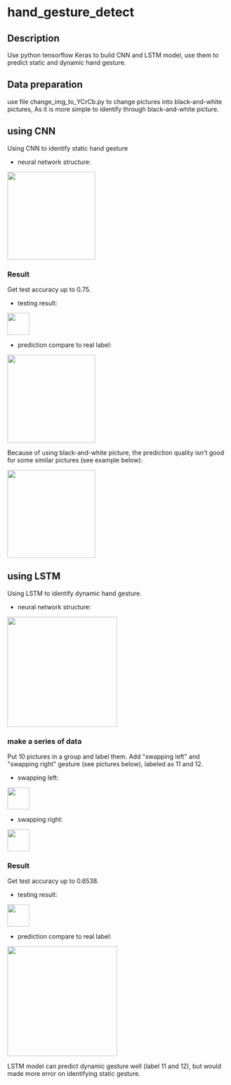 # hand_gesture_detect
## Description
Use python tensorflow Keras to build CNN and LSTM model, use them to predict static and dynamic hand gesture.

## Data preparation
use file change_img_to_YCrCb.py to change pictures into black-and-white pictures, As it is more simple to identify through black-and-white picture.

## using CNN
Using CNN to identify static hand gesture
- neural network structure:
<img src="https://user-images.githubusercontent.com/60069744/145400090-aeb8d99d-c6ed-435c-a31f-ac1d10b3ff9e.png" width="200">

### Result
Get test accuracy up to 0.75.
- testing result:
<img src="https://user-images.githubusercontent.com/60069744/145404120-bc24b86a-7224-4f26-9f13-af8800d20c06.png" height="50">

- prediction compare to real label:
<img src="https://user-images.githubusercontent.com/60069744/145404316-a7725495-686c-41ee-85b2-78c59ecdada8.png" width="200">


Because of using black-and-white picture, the prediction quality isn't good for some similar pictures (see example below):

<img src="https://user-images.githubusercontent.com/60069744/145401534-40858d46-4639-4232-b371-d35d3084b5c4.png" width="200">

## using LSTM
Using LSTM to identify dynamic hand gesture.
- neural network structure:
<img src="https://user-images.githubusercontent.com/60069744/145401869-4bcbe509-6e53-40d6-95c7-28204ac51344.png" width="250">

### make a series of data
Put 10 pictures in a group and label them.
Add "swapping left" and "swapping right" gesture (see pictures below), labeled as 11 and 12.
- swapping left:
<img src="https://user-images.githubusercontent.com/60069744/145402700-630af9e3-68f2-400c-a087-309c4acf45c2.png" height="50">

- swapping right:
<img src="https://user-images.githubusercontent.com/60069744/145402790-273cea56-35bd-4194-8f23-642a141b5463.png" height="50">

### Result
Get test accuracy up to 0.6538.
- testing result:
<img src="https://user-images.githubusercontent.com/60069744/145403764-747f9bfa-344b-4093-b6f6-fa6768d05204.png" height="50">

- prediction compare to real label:
<img src="https://user-images.githubusercontent.com/60069744/145403153-5a077b71-77d8-4a66-8010-85207ccc90b1.png" height="250">

LSTM model can predict dynamic gesture well (label 11 and 12), but would made more error on identifying static gesture.
